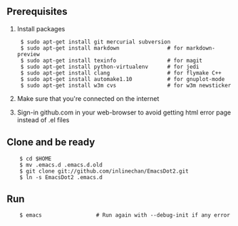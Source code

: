 ## Prerequisites

1. Install packages

        $ sudo apt-get install git mercurial subversion
        $ sudo apt-get install markdown               # for markdown-preview
        $ sudo apt-get install texinfo                # for magit
        $ sudo apt-get install python-virtualenv      # for jedi
        $ sudo apt-get install clang                  # for flymake C++
        $ sudo apt-get install automake1.10           # for gnuplot-mode
        $ sudo apt-get install w3m cvs                # for w3m newsticker

1. Make sure that you're connected on the internet
1. Sign-in github.com in your web-browser to avoid getting html error
   page instead of .el files 

## Clone and be ready

        $ cd $HOME
        $ mv .emacs.d .emacs.d.old
        $ git clone git://github.com/inlinechan/EmacsDot2.git
        $ ln -s EmacsDot2 .emacs.d

## Run

        $ emacs                 # Run again with --debug-init if any error
